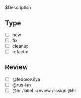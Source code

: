 $Description
## Type ##
* [ ] new
* [ ] fix
* [ ] cleanup
* [ ] refactor
## Review ##
* [ ] @fedorov.ilya
* [ ] @rus-lan
* [ ] @hr
/label ~review
/assign @hr
